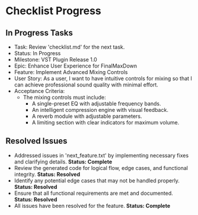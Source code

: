 # Checklist Progress

## In Progress Tasks
- Task: Review 'checklist.md' for the next task.
- Status: In Progress
- Milestone: VST Plugin Release 1.0
- Epic: Enhance User Experience for FinalMaxDown
- Feature: Implement Advanced Mixing Controls
- User Story: As a user, I want to have intuitive controls for mixing so that I can achieve professional sound quality with minimal effort.
- Acceptance Criteria:
  - The mixing controls must include:
    - A single-preset EQ with adjustable frequency bands.
    - An intelligent compression engine with visual feedback.
    - A reverb module with adjustable parameters.
    - A limiting section with clear indicators for maximum volume.

## Resolved Issues
- Addressed issues in 'next_feature.txt' by implementing necessary fixes and clarifying details. **Status: Complete**
- Review the generated code for logical flow, edge cases, and functional integrity. **Status: Resolved**
- Identify any potential edge cases that may not be handled properly. **Status: Resolved**
- Ensure that all functional requirements are met and documented. **Status: Resolved**
- All issues have been resolved for the feature. **Status: Complete**

